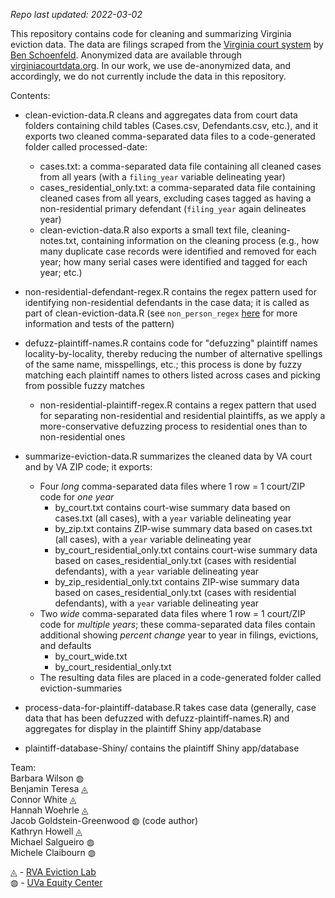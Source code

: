 _Repo last updated: 2022-03-02_

This repository contains code for cleaning and summarizing Virginia eviction data. The data are filings scraped from the [Virginia court system](www.courts.state.va.us) by [Ben Schoenfeld](https://github.com/bschoenfeld). Anonymized data are available through [virginiacourtdata.org](https://virginiacourtdata.org/). In our work, we use de-anonymized data, and accordingly, we do not currently include the data in this repository.

Contents:

- clean-eviction-data.R cleans and aggregates data from court data folders containing child tables (Cases.csv, Defendants.csv, etc.), and it exports two cleaned comma-separated data files to a code-generated folder called processed-date:
    - cases.txt: a comma-separated data file containing all cleaned cases from all years (with a `filing_year` variable delineating year)
    - cases_residential_only.txt: a comma-separated data file containing cleaned cases from all years, excluding cases tagged as having a non-residential primary defendant (`filing_year` again delineates year)
    - clean-eviction-data.R also exports a small text file, cleaning-notes.txt, containing information on the cleaning process (e.g., how many duplicate case records were identified and removed for each year; how many serial cases were identified and tagged for each year; etc.)

- non-residential-defendant-regex.R contains the regex pattern used for identifying non-residential defendants in the case data; it is called as part of clean-eviction-data.R (see `non_person_regex` [here](https://github.com/jacob-gg/manager) for more information and tests of the pattern)

- defuzz-plaintiff-names.R contains code for "defuzzing" plaintiff names locality-by-locality, thereby reducing the number of alternative spellings of the same name, misspellings, etc.; this process is done by fuzzy matching each plaintiff names to others listed across cases and picking from possible fuzzy matches
  - non-residential-plaintiff-regex.R contains a regex pattern that used for separating non-residential and residential plaintiffs, as we apply a more-conservative defuzzing process to residential ones than to non-residential ones

- summarize-eviction-data.R summarizes the cleaned data by VA court and by VA ZIP code; it exports:
    - Four _long_ comma-separated data files where 1 row = 1 court/ZIP code for _one year_
        - by_court.txt contains court-wise summary data based on cases.txt (all cases), with a `year` variable delineating year
        - by_zip.txt contains ZIP-wise summary data based on cases.txt (all cases), with a `year` variable delineating year
        - by_court_residential_only.txt contains court-wise summary data based on cases_residential_only.txt (cases with residential defendants), with a `year` variable delineating year
        - by_zip_residential_only.txt contains ZIP-wise summary data based on cases_residential_only.txt (cases with residential defendants), with a `year` variable delineating year
    - Two _wide_ comma-separated data files where 1 row = 1 court/ZIP code for _multiple years_; these comma-separated data files contain additional showing *percent change* year to year in filings, evictions, and defaults
        - by_court_wide.txt
        - by_court_residential_only.txt
    - The resulting data files are placed in a code-generated folder called eviction-summaries

- process-data-for-plaintiff-database.R takes case data (generally, case data that has been defuzzed with defuzz-plaintiff-names.R) and aggregates for display in the plaintiff Shiny app/database

- plaintiff-database-Shiny/ contains the plaintiff Shiny app/database

Team:  
Barbara Wilson &#9677;  
Benjamin Teresa &#9708;  
Connor White &#9708;  
Hannah Woehrle &#9708;  
Jacob Goldstein-Greenwood &#9677; (code author)  
Kathryn Howell &#9708;  
Michael Salgueiro &#9677;  
Michele Claibourn &#9677;  

&#9708; - [RVA Eviction Lab](https://rampages.us/rvaevictionlab/)  
&#9677; - [UVa Equity Center](https://virginiaequitycenter.org/)
